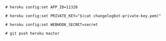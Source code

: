 `# heroku config:set APP_ID=11320`

`# heroku config:set PRIVATE_KEY="$(cat changelogbot-private-key.pem)"`

`# heroku config:set WEBHOOK_SECRET=secret`

`# git push heroku master`